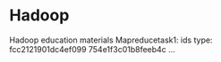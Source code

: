# Hadoop
Hadoop education materials
Mapreducetask1:
ids type:
fcc2121901dc4ef099
754e1f3c01b8feeb4c
...

